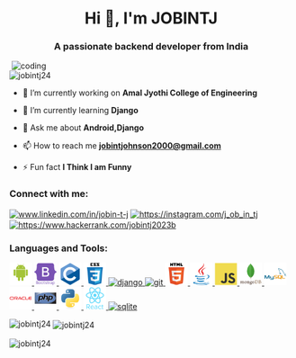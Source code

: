 <h1 align="center">Hi 👋, I'm JOBINTJ</h1>
<h3 align="center">A passionate backend developer from India</h3>
<img align="right" alt="coding" width="500"
src="https://www.lambdatest.com/resources/images/news24.gif">

<p align="left"> <img
src="https://komarev.com/ghpvc/?username=jobintj24&label=Profile%20views&color=0e75b6&style=flat"
alt="jobintj24" /> </p>

- 🔭 I’m currently working on **Amal Jyothi College of Engineering**

- 🌱 I’m currently learning **Django**

- 💬 Ask me about **Android,Django**

- 📫 How to reach me **jobintjohnson2000@gmail.com**

- ⚡ Fun fact **I Think I am Funny**

<h3 align="left">Connect with me:</h3>
<p align="left">
<a href="https://linkedin.com/in/www.linkedin.com/in/jobin-t-j"
target="blank"><img align="center"
src="https://raw.githubusercontent.com/rahuldkjain/github-profile-readme-generator/master/src/images/icons/Social/linked-in-alt.svg"
alt="www.linkedin.com/in/jobin-t-j" height="30" width="40" /></a>
<a href="https://instagram.com/https://instagram.com/j_ob_in_tj"
target="blank"><img align="center"
src="https://raw.githubusercontent.com/rahuldkjain/github-profile-readme-generator/master/src/images/icons/Social/instagram.svg"
alt="https://instagram.com/j_ob_in_tj" height="30" width="40" /></a>
<a href="https://www.hackerrank.com/https://www.hackerrank.com/jobintj2023b"
target="blank"><img align="center"
src="https://raw.githubusercontent.com/rahuldkjain/github-profile-readme-generator/master/src/images/icons/Social/hackerrank.svg"
alt="https://www.hackerrank.com/jobintj2023b" height="30" width="40"
/></a>
</p>


<h3 align="left">Languages and Tools:</h3>
<p align="left"> <a href="https://developer.android.com"
target="_blank" rel="noreferrer"> <img
src="https://raw.githubusercontent.com/devicons/devicon/master/icons/android/android-original-wordmark.svg"
alt="android" width="40" height="40"/> </a> <a
href="https://getbootstrap.com" target="_blank" rel="noreferrer"> <img
src="https://raw.githubusercontent.com/devicons/devicon/master/icons/bootstrap/bootstrap-plain-wordmark.svg"
alt="bootstrap" width="40" height="40"/> </a> <a
href="https://www.cprogramming.com/" target="_blank" rel="noreferrer">
<img src="https://raw.githubusercontent.com/devicons/devicon/master/icons/c/c-original.svg"
alt="c" width="40" height="40"/> </a> <a
href="https://www.w3schools.com/css/" target="_blank"
rel="noreferrer"> <img
src="https://raw.githubusercontent.com/devicons/devicon/master/icons/css3/css3-original-wordmark.svg"
alt="css3" width="40" height="40"/> </a> <a
href="https://www.djangoproject.com/" target="_blank"
rel="noreferrer"> <img
src="https://cdn.worldvectorlogo.com/logos/django.svg" alt="django"
width="40" height="40"/> </a> <a href="https://git-scm.com/"
target="_blank" rel="noreferrer"> <img
src="https://www.vectorlogo.zone/logos/git-scm/git-scm-icon.svg"
alt="git" width="40" height="40"/> </a> <a
href="https://www.w3.org/html/" target="_blank" rel="noreferrer"> <img
src="https://raw.githubusercontent.com/devicons/devicon/master/icons/html5/html5-original-wordmark.svg"
alt="html5" width="40" height="40"/> </a> <a
href="https://www.java.com" target="_blank" rel="noreferrer"> <img
src="https://raw.githubusercontent.com/devicons/devicon/master/icons/java/java-original.svg"
alt="java" width="40" height="40"/> </a> <a
href="https://developer.mozilla.org/en-US/docs/Web/JavaScript"
target="_blank" rel="noreferrer"> <img
src="https://raw.githubusercontent.com/devicons/devicon/master/icons/javascript/javascript-original.svg"
alt="javascript" width="40" height="40"/> </a> <a
href="https://www.mongodb.com/" target="_blank" rel="noreferrer"> <img
src="https://raw.githubusercontent.com/devicons/devicon/master/icons/mongodb/mongodb-original-wordmark.svg"
alt="mongodb" width="40" height="40"/> </a> <a
href="https://www.mysql.com/" target="_blank" rel="noreferrer"> <img
src="https://raw.githubusercontent.com/devicons/devicon/master/icons/mysql/mysql-original-wordmark.svg"
alt="mysql" width="40" height="40"/> </a> <a
href="https://www.oracle.com/" target="_blank" rel="noreferrer"> <img
src="https://raw.githubusercontent.com/devicons/devicon/master/icons/oracle/oracle-original.svg"
alt="oracle" width="40" height="40"/> </a> <a
href="https://www.php.net" target="_blank" rel="noreferrer"> <img
src="https://raw.githubusercontent.com/devicons/devicon/master/icons/php/php-original.svg"
alt="php" width="40" height="40"/> </a> <a
href="https://www.python.org" target="_blank" rel="noreferrer"> <img
src="https://raw.githubusercontent.com/devicons/devicon/master/icons/python/python-original.svg"
alt="python" width="40" height="40"/> </a> <a
href="https://reactjs.org/" target="_blank" rel="noreferrer"> <img
src="https://raw.githubusercontent.com/devicons/devicon/master/icons/react/react-original-wordmark.svg"
alt="react" width="40" height="40"/> </a> <a
href="https://www.sqlite.org/" target="_blank" rel="noreferrer"> <img
src="https://www.vectorlogo.zone/logos/sqlite/sqlite-icon.svg"
alt="sqlite" width="40" height="40"/> </a> </p>

<p><img align="left"
src="https://github-readme-stats.vercel.app/api/top-langs?username=jobintj24&show_icons=true&locale=en&layout=compact"
alt="jobintj24" /></p>

<p>&nbsp;<img align="center"
src="https://github-readme-stats.vercel.app/api?username=jobintj24&show_icons=true&locale=en"
alt="jobintj24" /></p>

<p><img align="center"
src="https://github-readme-streak-stats.herokuapp.com/?user=jobintj24&"
alt="jobintj24" /></p>
